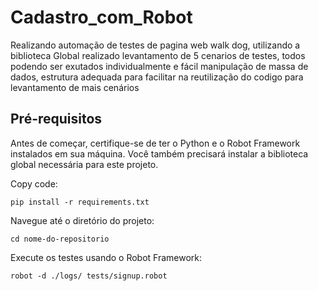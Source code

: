 # Cadastro_com_Robot
Realizando automação de testes de pagina web walk dog, utilizando a biblioteca Global realizado levantamento de 5 cenarios de testes, todos podendo ser exutados individualmente e fácil manipulação de massa de dados, estrutura adequada para facilitar na reutilização do codigo para levantamento de mais cenários

## Pré-requisitos

Antes de começar, certifique-se de ter o Python e o Robot Framework instalados em sua máquina. Você também precisará instalar a biblioteca global necessária para este projeto.

Copy code:
  
    pip install -r requirements.txt
    
Navegue até o diretório do projeto:
    
    cd nome-do-repositorio

Execute os testes usando o Robot Framework:

    robot -d ./logs/ tests/signup.robot
    


